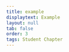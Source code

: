 ```yaml
---
title: example
displaytext: Example
layout: null
tab: false
order: 3
tags: Student Chapter
---
```


